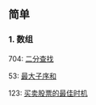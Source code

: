 ## 简单

### 1. 数组

704: [二分查找](src/main/java/com/liang/easy/array/BinarySearch.java)

53: [最大子序和](src/main/java/com/liang/easy/array/MaxSubArray.java)

123: [买卖股票的最佳时机](src/main/java/com/liang/easy/array/MaxProfit.java)
